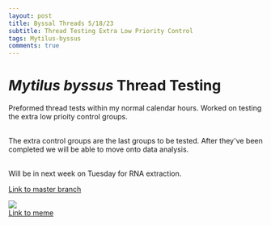 ```yaml
---
layout: post
title: Byssal Threads 5/18/23
subtitle: Thread Testing Extra Low Priority Control
tags: Mytilus-byssus
comments: true
---
```


# *Mytilus byssus* Thread Testing
Preformed thread tests within my normal calendar hours. Worked on testing the extra low prioity control groups.  

<br> The extra control groups are the last groups to be tested. After they've been completed we will be able to move onto data analysis.  


<br> Will be in next week on Tuesday for RNA extraction.

[Link to master branch](https://github.com/mattgeorgephd/PSMFC-mytilus-byssus-pilot)

![](http://www.quickmeme.com/img/a5/a5b738a54fccfec5ed1a16cf4f61350471e0166ac0ce4a54aabec41ed44d4929.jpg)
<br> [Link to meme](http://www.quickmeme.com/meme/35ck24)
